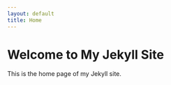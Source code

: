 ```yaml
---
layout: default
title: Home
---
```


# Welcome to My Jekyll Site

This is the home page of my Jekyll site.
